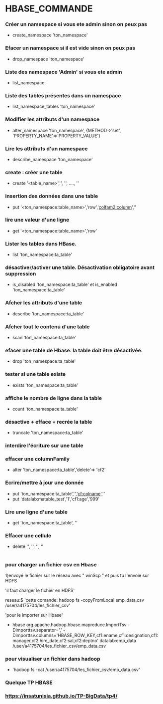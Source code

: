 # HBASE_COMMANDE
 
 ### Créer un namespace si vous ete admin sinon on peux pas

* create_namespace 'ton_namespace'

### Efacer un namespace si il est vide sinon on peux pas 

* drop_namespace 'ton_namespace'

### Liste des namespace 'Admin' si vous ete admin

* list_namespace

### Liste des tables présentes dans un namespace

* list_namespace_tables 'ton_namespace'

### Modifier les attributs d'un namespace

* alter_namespace 'ton_namespace', {METHOD=>'set', 'PROPERTY_NAME'=>'PROPERTY_VALUE'}

### Lire les attributs d'un namespace

* describe_namespace 'ton_namespace'

### create : créer une table

* create '<table_name>','<colfam1>', '<colfam2>', ...., '<colfamN>'

### insertion des données dans une table 

* put '<ton_namespace:table_name>','row','<colfam2:column>','<value>'

### lire une valeur d'une ligne 

* get '<ton_namespace:table_name>','row'

### Lister les tables dans HBase.

* list 'ton_namespace:ta_table'

### désactiver/activer une table. Désactivation obligatoire avant suppression
 * is_disabled 'ton_namespace:ta_table' et is_enabled 'ton_namespace:ta_table'

### Afcher les attributs d'une table

* describe 'ton_namespace:ta_table' 

### Afcher tout le contenu d'une table

* scan 'ton_namespace:ta_table'

### efacer une table de Hbase. la table doit être désactivée.

* drop 'ton_namespace:ta_table'

### tester si une table existe
* exists 'ton_namespace:ta_table'

### affiche le nombre de ligne dans la table
* count 'ton_namespace:ta_table'

### désactive + efface + recrée la table
* truncate 'ton_namespace:ta_table'

### interdire l'écriture sur une table


### effacer une columnFamily

* alter 'ton_namespace:ta_table','delete'=> 'cf2'

### Ecrire/mettre à jour une donnée
* put 'ton_namespace:ta_table','<rowid>','<cf:colname>','<value>'
* put 'datalab:matable_test','1','cf1:age','999'

### Lire une ligne d'une table
* get 'ton_namespace:ta_table', '<rowid>'

### Effacer une cellule 
* delete '<tabname>', '<row>', '<colname>', '<timestamp>'

#
### pour charger un fichier csv en Hbase

1)envoyé le fichier sur le réseau avec " winScp " et puis tu l'envoie sur HDFS

'il faut charger le fichier en HDFS'

reseau:$ 'cette comande: hadoop fs -copyFromLocal emp_data.csv /user/a4175704/les_fichier_csv'

'pour le importer sur Hbase'

* hbase org.apache.hadoop.hbase.mapreduce.ImportTsv -Dimporttsv.separator=',' -  
  Dimporttsv.columns='HBASE_ROW_KEY,cf1:ename,cf1:designation,cf1:manager,cf2:hire_date,cf2:sal,cf2:deptno' datalab:emp_data    
   /user/a4175704/les_fichier_csv/emp_data.csv


### pour visualiser un fichier dans hadoop 

* 'hadoop fs -cat /user/a4175704/les_fichier_csv/emp_data.csv'

### Quelque TP HBASE
### https://insatunisia.github.io/TP-BigData/tp4/
